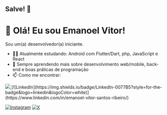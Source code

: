 ## Salve! 👋

# 👋 Olá! Eu sou Emanoel Vitor!

Sou um(a) desenvolvedor(a) iniciante.

- 👨‍💻 Atualmente estudando: Android com Flutter/Dart, php, JavaScript e React
- 🌱 Sempre aprendendo mais sobre desenvolvimento web/mobile, back-end e boas práticas de programação
- 📫 Como me encontrar: <a href="mailto:emanoelribeiro.ifc@gmail.com">
<img src="https://img.shields.io/badge/Gmail-D14836?style=for-the-badge&logo=gmail&logoColor=white"/>
</a> [![LinkedIn](https://img.shields.io/badge/LinkedIn-0077B5?style=for-the-badge&logo=linkedin&logoColor=white)](https://www.linkedin.com/in/emanoel-vitor-santos-ribeiro/)

[![Instagram](https://img.shields.io/badge/-Instagram-%23E4405F?style=for-the-badge&logo=instagram&logoColor=white)](https://www.instagram.com/negralhalt/)
	[![X](https://img.shields.io/badge/X-000?style=for-the-badge&logo=x)](https://x.com/7negralha)





